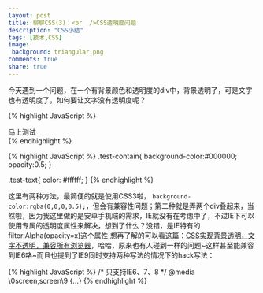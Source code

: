 ```yaml
---
layout: post
title: 聊聊CSS(3)：<br  />CSS透明度问题
description: "CSS小结"
tags: [技术,CSS]
image:
 background: triangular.png
comments: true
share: true
---
```


今天遇到一个问题，在一个有背景颜色和透明度的div中，背景透明了，可是文字也有透明度了，如何要让文字没有透明度呢？

<!--more-->

{% highlight JavaScript %}
<div class="test-contain">
    <div class="test-text">马上测试</div>
</div>
{% endhighlight %}

{% highlight JavaScript %}
.test-contain{
    background-color:#000000;
    opacity:0.5;
}

.test-text{
    color: #ffffff;
}
{% endhighlight %}

这里有两种方法，最简便的就是使用CSS3啦， `background-color:rgba(0,0,0,0.5);`，但会有兼容性问题；第二种就是弄两个div叠起来，当然啦，因为我这里做的是安卓手机端的需求，IE就没有在考虑中了，不过IE下可以使用专属的透明度属性来解决，想到了什么？没错，是IE特有的filter:Alpha(opacity=x)这个属性,想再了解的可以看这篇：[CSS实现背景透明，文字不透明，兼容所有浏览器](http://www.cnblogs.com/PeunZhang/p/4089894.html)，哈哈，原来也有人碰到一样的问题~这样甚至能兼容到IE6咯~而且也提到了IE9同时支持两种写法的情况下的hack写法：

{% highlight JavaScript %}
/* 只支持IE6、7、8 */
@media \0screen\,screen\9 {...}
{% endhighlight %}